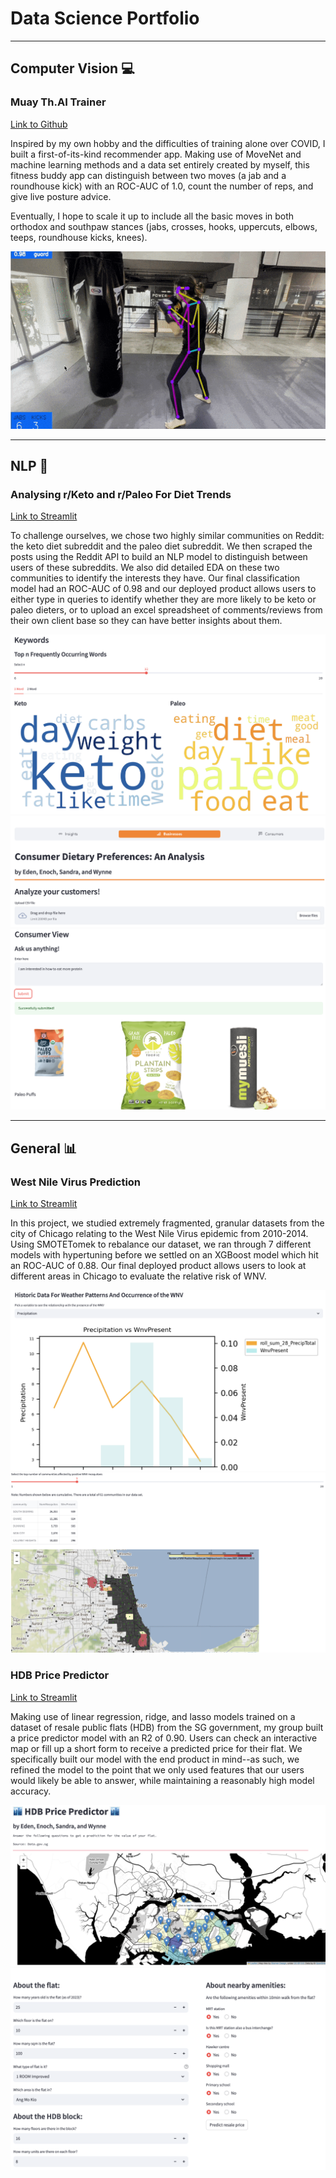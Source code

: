 # Data Science Portfolio

---

## Computer Vision 	💻

### Muay Th.AI Trainer
[Link to Github](https://github.com/wynne-chen/DSI-37-Capstone)

Inspired by my own hobby and the difficulties of training alone over COVID, I built a first-of-its-kind recommender app. Making use of MoveNet and machine learning methods and a data set entirely created by myself, this fitness buddy app can distinguish between two moves (a jab and a roundhouse kick) with an ROC-AUC of 1.0, count the number of reps, and give live posture advice. 

Eventually, I hope to scale it up to include all the basic moves in both orthodox and southpaw stances (jabs, crosses, hooks, uppercuts, elbows, teeps, roundhouse kicks, knees). 

<img src="images/demo_clip.gif?raw=true"/>



---

## NLP 💬

### Analysing r/Keto and r/Paleo For Diet Trends
[Link to Streamlit](https://consumer-dietary-preferences.streamlit.app/)

To challenge ourselves, we chose two highly similar communities on Reddit: the keto diet subreddit and the paleo diet subreddit. We then scraped the posts using the Reddit API to build an NLP model to distinguish between users of these subreddits. We also did detailed EDA on these two communities to identify the interests they have. Our final classification model had an ROC-AUC of 0.98 and our deployed product allows users to either type in queries to identify whether they are more likely to be keto or paleo dieters, or to upload an excel spreadsheet of comments/reviews from their own client base so they can have better insights about them. 

<img src="images/Screenshot 2023-08-21 at 11.28.07 AM.png?raw=true"/>
<img src="images/Screenshot 2023-08-21 at 11.29.11 AM.png?raw=true"/>
<img src="images/Screenshot 2023-08-21 at 11.29.58 AM.png?raw=true"/>


---
## General 📊

### West Nile Virus Prediction
[Link to Streamlit](https://west-nile-virus-prediction.streamlit.app/)

In this project, we studied extremely fragmented, granular datasets from the city of Chicago relating to the West Nile Virus epidemic from 2010-2014. Using SMOTETomek to rebalance our dataset, we ran through 7 different models with hypertuning before we settled on an XGBoost model which hit an ROC-AUC of 0.88. Our final deployed product allows users to look at different areas in Chicago to evaluate the relative risk of WNV. 

<img src="images/Screenshot 2023-08-21 at 11.31.23 AM.png?raw=true"/>
<img src="images/Screenshot 2023-08-21 at 11.42.37 AM.png?raw=true"/>

### HDB Price Predictor
[Link to Streamlit](https://hdb-price-predictor.streamlit.app/)

Making use of linear regression, ridge, and lasso models trained on a dataset of resale public flats (HDB) from the SG government, my group built a price predictor model with an R2 of 0.90. Users can check an interactive map or fill up a short form to receive a predicted price for their flat. We specifically built our model with the end product in mind--as such, we refined the model to the point that we only used features that our users would likely be able to answer, while maintaining a reasonably high model accuracy. 

<img src="images/Screenshot 2023-08-21 at 11.33.12 AM.png?raw=true"/>
<img src="images/Screenshot 2023-08-21 at 11.33.23 AM.png?raw=true"/>


